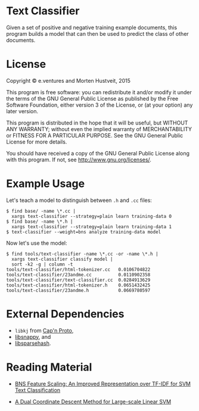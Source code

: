 Text Classifier
===============

Given a set of positive and negative training example documents, this program
builds a model that can then be used to predict the class of other documents.

# License

Copyright © e.ventures and Morten Hustveit, 2015

This program is free software: you can redistribute it and/or modify it under
the terms of the GNU General Public License as published by the Free Software
Foundation, either version 3 of the License, or (at your option) any later
version.

This program is distributed in the hope that it will be useful, but WITHOUT ANY
WARRANTY; without even the implied warranty of MERCHANTABILITY or FITNESS FOR A
PARTICULAR PURPOSE.  See the GNU General Public License for more details.

You should have received a copy of the GNU General Public License along with
this program.  If not, see <http://www.gnu.org/licenses/>.

# Example Usage

Let's teach a model to distinguish between `.h` and `.cc` files:

    $ find base/ -name \*.cc |
      xargs text-classifier --strategy=plain learn training-data 0
    $ find base/ -name \*.h |
      xargs text-classifier --strategy=plain learn training-data 1
    $ text-classifier --weight=bns analyze training-data model

Now let's use the model:

    $ find tools/text-classifier -name \*.cc -or -name \*.h |
      xargs text-classifier classify model |
      sort -k2 -g | column -t
    tools/text-classifier/html-tokenizer.cc   0.0106704822
    tools/text-classifier/23andme.cc          0.0110902358
    tools/text-classifier/text-classifier.cc  0.0284913629
    tools/text-classifier/html-tokenizer.h    0.0651432425
    tools/text-classifier/23andme.h           0.0669780597

# External Dependencies

  * `libkj` from [Cap'n Proto](https://github.com/sandstorm-io/capnproto),
  * [libsnappy](https://google.github.io/snappy/), and
  * [libsparsehash](https://github.com/sparsehash/sparsehash).

# Reading Material

* [BNS Feature Scaling: An Improved Representation over TF-IDF for SVM Text Classification](http://www.hpl.hp.com/techreports/2007/HPL-2007-32R1.pdf)

* [A Dual Coordinate Descent Method for Large-scale Linear SVM](https://www.csie.ntu.edu.tw/~cjlin/papers/cddual.pdf)
